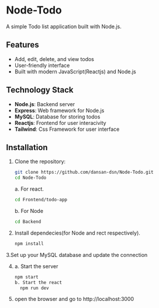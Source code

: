 # Node-Todo

A simple Todo list application built with Node.js.

## Features

- Add, edit, delete, and view todos
- User-friendly interface
- Built with modern JavaScript(Reactjs) and Node.js

## Technology Stack

- **Node.js**: Backend server
- **Express**: Web framework for Node.js
- **MySQL**: Database for storing todos
- **Reactjs**: Frontend for user interacivity
- **Tailwind**: Css Framework for user interface

## Installation

1. Clone the repository:
   ```bash
   git clone https://github.com/dansan-dsn/Node-Todo.git
   cd Node-Todo
   ```
   a. For react.
   ```bash
   cd Frontend/todo-app
   ```
   b. For Node
   ```bash
   cd Backend
   ```

3. Install dependecies(for Node and rect respectively).
   ````bash
   npm install

3.Set up your MySQL database and update the connection

4. a. Start the server
      ```bash
      npm start
   b. Start the react
        npm run dev

5. open the browser and go to
    http://localhost:3000
